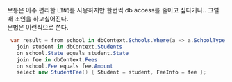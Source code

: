 보통은 아주 편리한 `LINQ`를 사용하지만 한번씩 db access를 줄이고 싶다거나.. 그럴 때 조인을 하고싶어진다.  
문법은 이런식으로 쓴다.
```cs
 var result = from school in dbContext.Schools.Where(a => a.SchoolType == SchoolTypes.Elementary)
   join student in dbContext.Students
   on school.State equals student.State
   join fee in dbContext.Fees
   on school.Fee equals fee.Amount
   select new StudentFee() { Student = student, FeeInfo = fee };
```
